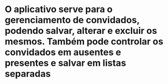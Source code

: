 # O aplicativo serve para o gerenciamento de convidados, podendo salvar, alterar e excluir os mesmos. Também pode controlar os convidados em ausentes e presentes e salvar em listas separadas
